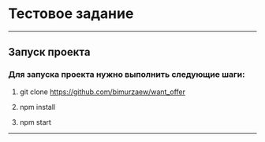 # Тестовое задание
___

## Запуск проекта
### Для запуска проекта нужно выполнить следующие шаги:
1. git clone https://github.com/bimurzaew/want_offer

2. npm install

3. npm start 
___
